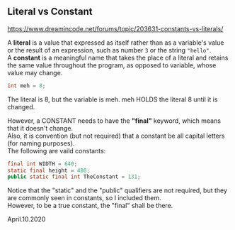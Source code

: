 ## Literal vs Constant  
https://www.dreamincode.net/forums/topic/203631-constants-vs-literals/      
  
A **literal** is a value that expressed as itself rather than as a variable's value or the result of an expression, such as number `3` or the string `"hello"`.  
A **constant** is a meaningful name that takes the place of a literal and retains the same value throughout the program, as opposed to variable, whose value may change.
 

```java
int meh = 8;
```
The literal is 8, but the variable is meh. meh HOLDS the literal 8 until it is changed.  
  
However, a CONSTANT needs to have the **"final"** keyword, which means that it doesn't change.  
Also, it is convention (but not required) that a constant be all capital letters (for naming purposes).  
The following are vaild constants:

```java
final int WIDTH = 640;
static final height = 480;
public static final int TheConstant = 131;
```

Notice that the "static" and the "public" qualifiers are not required, but they are commonly seen in constants, so I included them.  
However, to be a true constant, the "final" shall be there.
    
    
    
April.10.2020
